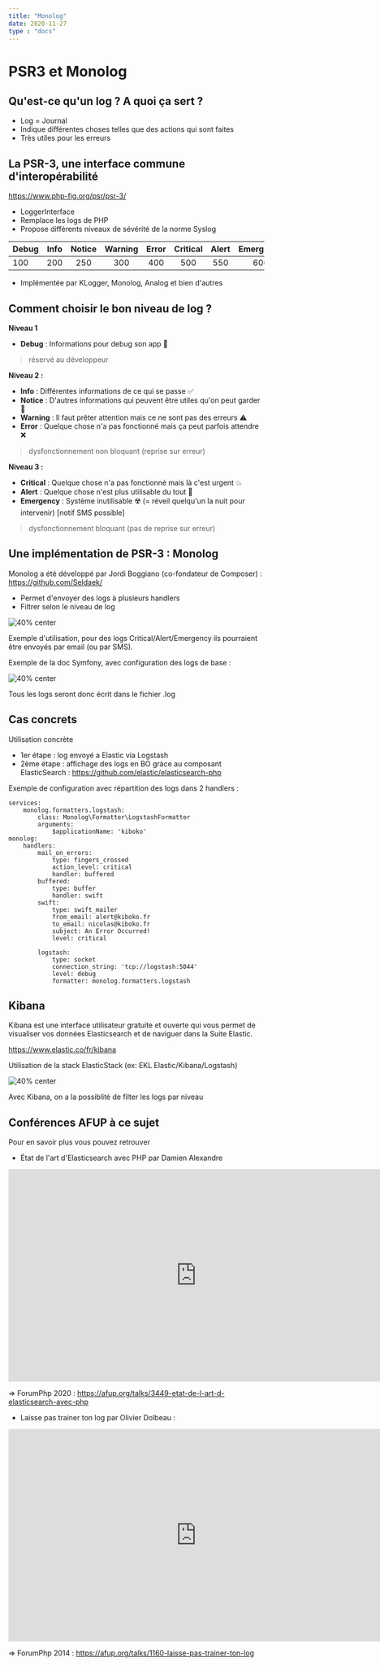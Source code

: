 ```yaml
---
title: "Monolog"
date: 2020-11-27
type : "docs"
---
```


# PSR3 et Monolog

## Qu'est-ce qu'un log ? A quoi ça sert ?

- Log = Journal
- Indique différentes choses telles que des actions qui sont faites
- Très utiles pour les erreurs

## La PSR-3, une interface commune d'interopérabilité

https://www.php-fig.org/psr/psr-3/

- LoggerInterface
- Remplace les logs de PHP
- Propose différents niveaux de sévérité de la norme Syslog

| Debug | Info | Notice | Warning | Error | Critical | Alert | Emergency|
|---|:---:| :---:| :---:| :---:| :---:| :---:| :---:| 
| 100 | 200 | 250 | 300 | 400 | 500 | 550 | 600 |

- Implémentée par KLogger, Monolog, Analog et bien d'autres

## Comment choisir le bon niveau de log ?

**Niveau 1**
- **Debug** : Informations pour debug son app 🐛

> réservé au développeur

**Niveau 2 :**
- **Info** : Différentes informations de ce qui se passe ✅
- **Notice** : D'autres informations qui peuvent être utiles qu'on peut garder 📖
- **Warning** : Il faut prêter attention mais ce ne sont pas des erreurs ⚠️
- **Error** : Quelque chose n'a pas fonctionné mais ça peut parfois attendre ❌

> dysfonctionnement non bloquant (reprise sur erreur)

**Niveau 3 :**
- **Critical** : Quelque chose n'a pas fonctionné mais là c'est urgent 💥
- **Alert** : Quelque chose n'est plus utilisable du tout 🚨
- **Emergency** : Système inutilisable ☢️ (= réveil quelqu'un la nuit pour intervenir) [notif SMS possible]

> dysfonctionnement bloquant (pas de reprise sur erreur)


## Une implémentation de PSR-3 : Monolog

Monolog a été développé par Jordi Boggiano (co-fondateur de Composer) : https://github.com/Seldaek/

- Permet d'envoyer des logs à plusieurs handlers
- Filtrer selon le niveau de log

![40% center](Monolog.png)

Exemple d'utilisation, pour des logs Critical/Alert/Emergency ils pourraient être envoyés par email (ou par SMS).

Exemple de la doc Symfony, avec configuration des logs de base :
 
![40% center](Monolog-ex.png)

Tous les logs seront donc écrit dans le fichier .log

## Cas concrets

Utilisation concrète 

- 1er étape : log envoyé a Elastic via Logstash
- 2ème étape : affichage des logs en BO gràce au composant ElasticSearch : https://github.com/elastic/elasticsearch-php 

Exemple de configuration avec répartition des logs dans 2 handlers :

````
services:
    monolog.formatters.logstash:
        class: Monolog\Formatter\LogstashFormatter
        arguments:
            $applicationName: 'kiboko'
monolog:
    handlers:
        mail_on_errors:
            type: fingers_crossed
            action_level: critical
            handler: buffered
        buffered:
            type: buffer
            handler: swift
        swift:
            type: swift_mailer
            from_email: alert@kiboko.fr
            to_email: nicolas@kiboko.fr
            subject: An Error Occurred!
            level: critical

        logstash:
            type: socket
            connection_string: 'tcp://logstash:5044'
            level: debug
            formatter: monolog.formatters.logstash
````

## Kibana

Kibana est une interface utilisateur gratuite et ouverte qui vous permet de visualiser vos données Elasticsearch et de naviguer dans la Suite Elastic. 

https://www.elastic.co/fr/kibana

Utilisation de la stack ElasticStack (ex: EKL Elastic/Kibana/Logstash)

![40% center](kibana.png)

Avec Kibana, on a la possiblité de filter les logs par niveau


## Conférences AFUP à ce sujet 

Pour en savoir plus vous pouvez retrouver

- État de l'art d'Elasticsearch avec PHP par Damien Alexandre

<iframe width="739" height="418" src="https://www.youtube.com/embed/783t6r0ejfs" frameborder="0" allow="accelerometer; autoplay; clipboard-write; encrypted-media; gyroscope; picture-in-picture" allowfullscreen></iframe>

=> ForumPhp 2020 : https://afup.org/talks/3449-etat-de-l-art-d-elasticsearch-avec-php

- Laisse pas trainer ton log par Olivier Dolbeau :

<iframe width="739" height="418" src="https://www.youtube.com/embed/1r1SOeaDqH4" frameborder="0" allow="accelerometer; autoplay; clipboard-write; encrypted-media; gyroscope; picture-in-picture" allowfullscreen></iframe>

=> ForumPhp 2014 : https://afup.org/talks/1160-laisse-pas-trainer-ton-log
